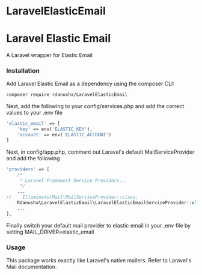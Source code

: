 # LaravelElasticEmail

# Laravel Elastic Email #

A Laravel wrapper for Elastic Email

### Installation ###

Add Laravel Elastic Email as a dependency using the composer CLI:

```bash
composer require rdanusha/LaravelElasticEmail
```

Next, add the following to your config/services.php and add the correct values to your .env file
```php
'elastic_email' => [
	'key' => env('ELASTIC_KEY'),
	'account' => env('ELASTIC_ACCOUNT')
]
```

Next, in config/app.php, comment out Laravel's default MailServiceProvider and add the following
```php
'providers' => [
    /*
     * Laravel Framework Service Providers...
     */
    ...
//    Illuminate\Mail\MailServiceProvider::class,
    Rdanusha\LaravelElasticEmail\LaravelElasticEmailServiceProvider::class,
    ...
],
```

Finally switch your default mail provider to elastic email in your .env file by setting MAIL_DRIVER=elastic_email

### Usage ###

This package works exactly like Laravel's native mailers. Refer to Laravel's Mail documentation.
